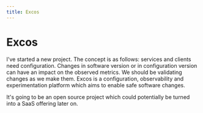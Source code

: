 ```yaml
---
title: Excos
---
```


# Excos

I've started a new project. The concept is as follows: services and clients need configuration. Changes in software version or in configuration version can have an impact on the observed metrics. We should be validating changes as we make them. Excos is a configuration, observability and experimentation platform which aims to enable safe software changes.

It's going to be an open source project which could potentially be turned into a SaaS offering later on.
